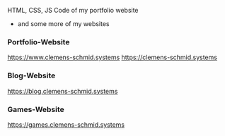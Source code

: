 HTML, CSS, JS Code of my portfolio website
- and some more of my websites

### Portfolio-Website
  https://www.clemens-schmid.systems
  https://clemens-schmid.systems
 
### Blog-Website
  https://blog.clemens-schmid.systems
  
### Games-Website
  https://games.clemens-schmid.systems
